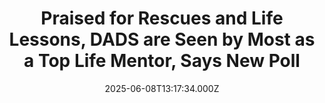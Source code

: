 ---
title: "Praised for Rescues and Life Lessons, DADS are Seen by Most as a Top Life Mentor, Says New Poll"
date: 2025-06-08T13:17:34.000Z
category: Human Kindness
externalLink: "https://www.goodnewsnetwork.org/praised-for-rescues-and-life-lessons-dads-are-seen-by-most-as-a-top-life-mentor-says-poll/"
image: ""
excerpt: "From paying off their child’s credit card debt to donating a kidney, a new survey revealed some of the most life-changing ‘dad acts’ in honor of Father’s Day. The survey of 2,000 Americans uncovered fatherhood stories showing they truly are the most helpful heroes, with people sharing stories of selflessness and kindness. One respondent shared, […] The post Praised for…"
---